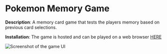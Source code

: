 # Pokemon Memory Game

**Description**: A memory card game that tests the players memory based on previous card selections.

**Installation**: The game is hosted and can be played on a web browser [HERE](https://pokemon-memory-game-green.vercel.app/)

![Screenshot of the game UI](https://www.gryanpeterson.com/assets/pokemonThumbnail.png)
